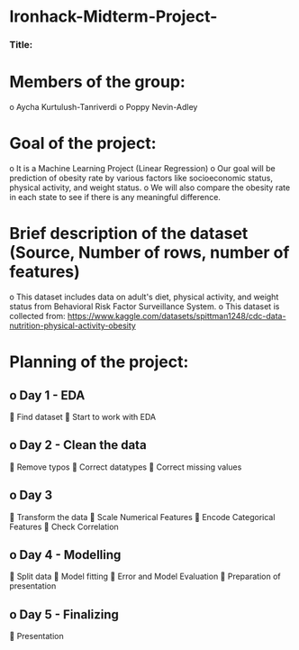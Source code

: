 # Ironhack-Midterm-Project-

### Title:
# Members of the group:
o	Aycha Kurtulush-Tanriverdi
o	Poppy Nevin-Adley
# Goal of the project:
o	It is a Machine Learning Project (Linear Regression)
o	Our goal will be prediction of obesity rate by various factors like socioeconomic status, physical activity, and weight status.
o	We will also compare the obesity rate in each state to see if there is any meaningful difference.
# Brief description of the dataset (Source, Number of rows, number of features)
o	This dataset includes data on adult's diet, physical activity, and weight status from Behavioral Risk Factor Surveillance System.
o	This dataset is collected from: https://www.kaggle.com/datasets/spittman1248/cdc-data-nutrition-physical-activity-obesity
# Planning of the project:
## o	Day 1 - EDA
	Find dataset
	Start to work with EDA
## o	Day 2 - Clean the data
	Remove typos
	Correct datatypes
	Correct missing values
## o	Day 3
	Transform the data
	Scale Numerical Features
	Encode Categorical Features
	Check Correlation
## o	Day 4 - Modelling
	Split data
	Model fitting
	Error and Model Evaluation
	Preparation of presentation

## o	Day 5 - Finalizing
	Presentation
